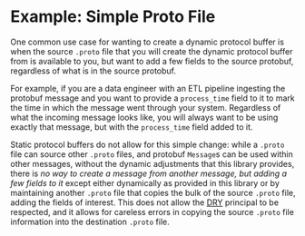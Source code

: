 # Example: Simple Proto File

One common use case for wanting to create a dynamic protocol buffer is when the source `.proto` file that you will create the dynamic protocol buffer from is available to you, but want to add a few fields to the source protobuf, regardless of what is in the source protobuf.

For example, if you are a data engineer with an ETL pipeline ingesting the protobuf message and you want to provide a `process_time` field to it to mark the time in which the message went through your system. Regardless of what the incoming message looks like, you will always want to be using exactly that message, but with the `process_time` field added to it.

Static protocol buffers do not allow for this simple change: while a `.proto` file can source other `.proto` files, and protobuf `Message`s can be used within other messages, without the dynamic adjustments that this library provides, there is _no way to create a message from another message, but adding a few fields to it_ except either dynamically as provided in this library or by maintaining another `.proto` file that copies the bulk of the source `.proto` file, adding the fields of interest. This does not allow the [DRY](https://en.wikipedia.org/wiki/Don%27t_repeat_yourself) principal to be respected, and it allows for careless errors in copying the source `.proto` file information into the destination `.proto` file.


